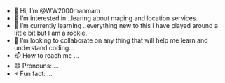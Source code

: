- 👋 Hi, I’m @WW2000manmam
- 👀 I’m interested in ..learing about maping and location services.
- 🌱 I’m currently learning ..everything new to this I have played around a little bit but I am a rookie.
- 💞️ I’m looking to collaborate on any thing that will help me learn and understand coding...
- 📫 How to reach me ...
- 😄 Pronouns: ...
- ⚡ Fun fact: ...

<!---
WW2000man/WW2000man is a ✨ special ✨ repository because its `README.md` (this file) appears on your GitHub profile.
You can click the Preview link to take a look at your changes.
--->
